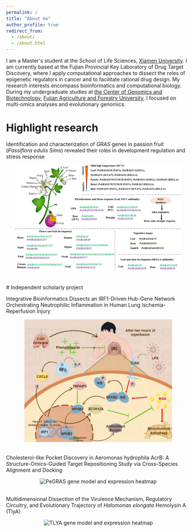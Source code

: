 ```yaml
---
permalink: /
title: "About me"
author_profile: true
redirect_from: 
  - /about/
  - /about.html
---
```


I am a Master's student at the School of Life Sciences, [Xiamen University](https://www.xmu.edu.cn/ ). I am currently based at the Fujian Provincial Key Laboratory of Drug Target Discovery, where I apply computational approaches to dissect the roles of epigenetic regulators in cancer and to facilitate rational drug design. My research interests encompass bioinformatics and computational biology. During my undergraduate studies at [the Center of Genomics and Biotechnology](https://genome.fafu.edu.cn/ ), [Fujian Agriculture and Forestry University](https://www.fafu.edu.cn/ ), I focused on multi-omics analyses and evolutionary genomics.

# Highlight research  
<p>Identification and characterization of <i>GRAS</i> genes in passion fruit (<i>Passiflora edulis Sims</i>) revealed their roles in development regulation and stress response</p>
<div style="text-align:center;">
  <img src="images/PeGRAS.png" alt="PeGRAS gene model and expression heatmap" style="max-width:600px;width:90%;">
</div>
<br>
<br>
# Independent scholarly project
<p>Integrative Bioinformatics Dissects an IRF1-Driven Hub-Gene Network Orchestrating Neutrophilic Inflammation in Human Lung Ischemia-Reperfusion Injury</p>
<div style="text-align:center;">
  <img src="images/IRI.png" alt="PeGRAS gene model and expression heatmap" style="max-width:600px;width:80%;">
</div>
<br>
<p>Cholesterol-like Pocket Discovery in Aeromonas hydrophila AcrB: A Structure-Omics-Guided Target Repositioning Study via Cross-Species Alignment and Docking</p>
<div style="text-align:center;">
  <img src="images/AcrB.png" alt="PeGRAS gene model and expression heatmap" style="max-width:600px;width:80%;">
</div>
<br>
<p>Multidimensional Dissection of the Virulence Mechanism, Regulatory Circuitry, and Evolutionary Trajectory of <i>Halomonas elongata</i> Hemolysin A (TlyA)</p>
<div style="text-align:center;">
  <img src="images/TLYA.png" alt="TLYA gene model and expression heatmap" style="max-width:600px;width:80%;">
</div>
